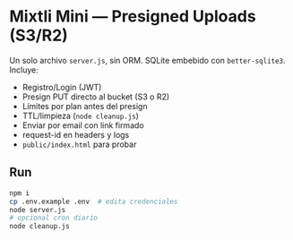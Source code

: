 
# Mixtli Mini — Presigned Uploads (S3/R2)

Un solo archivo `server.js`, sin ORM. SQLite embebido con `better-sqlite3`.
Incluye:
- Registro/Login (JWT)
- Presign PUT directo al bucket (S3 o R2)
- Límites por plan antes del presign
- TTL/limpieza (`node cleanup.js`)
- Enviar por email con link firmado
- request-id en headers y logs
- `public/index.html` para probar

## Run
```bash
npm i
cp .env.example .env  # edita credenciales
node server.js
# opcional cron diario
node cleanup.js
```
